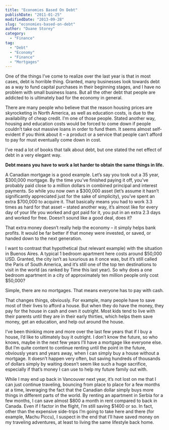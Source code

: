 ```yaml
---
title: "Economies Based On Debt"
publishDate: "2011-01-25"
modifiedDate: "2013-09-28"
slug: "economies-based-on-debt"
author: "Duane Storey"
category:
  - "Finance"
tag:
  - "Debt"
  - "Economy"
  - "Finance"
  - "Mortgages"
---
```


One of the things I’ve come to realize over the last year is that in most cases, debt is horrible thing. Granted, many businesses look towards debt as a way to fund capital purchases in their beginning stages, and I have no problem with small business loans. But all the other debt that people are addicted to is ultimately bad for the economy in general.

There are many people who believe that the reason housing prices are skyrocketing in North America, as well as education costs, is due to the availability of cheap credit. I’m one of those people. Stated another way, housing and education costs would be forced to come down if people couldn’t take out massive loans in order to fund them. It seems almost self-evident if you think about it – a product or a service that people can’t afford to pay for must eventually come down in cost.

I’ve read a lot of books that talk about debt, but one stated the net effect of debt in a very elegant way.

**Debt means you have to work a lot harder to obtain the same things in life.**

A Canadian mortgage is a good example. Let’s say you took out a 35 year, $300,000 mortgage. By the time you’ve finished paying it off, you’ve probably paid close to a million dollars in combined principal and interest payments. So while you now own a $300,000 asset (let’s assume it hasn’t significantly appreciated just for the sake of simplicity), you’ve spent an extra $700,000 to acquire it. That basically means you had to work 3.3 times as hard for that asset – stated another way, it’s almost like for every day of your life you worked and got paid for it, you put in an extra 2.3 days and worked for free. Doesn’t sound like a good deal, does it?

That extra money doesn’t really help the economy – it simply helps bank profits. It would be far better if that money were invested, or saved, or handed down to the next generation.

I want to contrast that hypothetical (but relevant example) with the situation in Buenos Aires. A typical 1 bedroom apartment here costs around $50,000 USD. Granted, the city isn’t as luxurious as it once was, but it’s still called the Paris of South America, and it’s still one of the top ten destinations to visit in the world (as ranked by Time this last year). So why does a one bedroom apartment in a city of approximately ten million people only cost $50,000?

Simple, there are no mortgages. That means everyone has to pay with cash.

That changes things, obviously. For example, many people have to save most of their lives to afford a house. But when they do have the money, they pay for the house in cash and own it outright. Most kids tend to live with their parents until they are in their early thirties, which helps them save money, get an education, and help out around the house.

I’ve been thinking more and more over the last few years that if I buy a house, I’d like to ultimately buy it outright. I don’t know the future, so who knows, maybe in the next few years I’ll have a mortgage like everyone else. But I’m quite content to continue renting until the point in the future, obviously years and years away, when I can simply buy a house without a mortgage. It doesn’t happen very often, but saving hundreds of thousands of dollars simply by waiting doesn’t seem like such a huge sacrifice, especially if that’s money I can use to help my future family out with.

While I may end up back in Vancouver next year, it’s not lost on me that I can just continue traveling, bouncing from place to place for a few months at a time, leveraging the fact that the Canadian dollar simply buys more things in different parts of the world. By renting an apartment in Serbia for a few months, I can save almost $800 a month in rent compared to back in Canada. Even if I factor in the flight, I’m still saving $1400 or so. In fact, other than the expensive side-trips I’m going to take here and there (for example, Machu Piccu), I suspect in the end that I’ll have saved money on my traveling adventures, at least to living the same lifestyle back home.